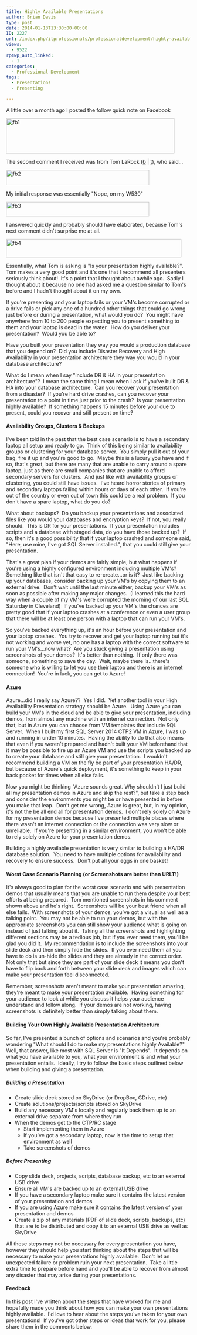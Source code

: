 ```yaml
---
title: Highly Available Presentations
author: Brian Davis
type: post
date: 2014-01-13T13:30:00+00:00
ID: 2227
url: /index.php/itprofessionals/professionaldevelopment/highly-available-presentations/
views:
  - 9522
rp4wp_auto_linked:
  - 1
categories:
  - Professional Development
tags:
  - Presentations
  - Presenting

---
```

A little over a month ago I posted the follow quick note on Facebook

[<img class="alignnone size-full wp-image-2228" alt="fb1" src="https://lessthandot.z19.web.core.windows.net/wp-content/uploads/2014/01/fb1.png" width="459" height="95" />][1]

The second comment I received was from Tom LaRock ([b][2] | [t][3]), who said...

[<img class="alignnone  wp-image-2229" alt="fb2" src="https://lessthandot.z19.web.core.windows.net/wp-content/uploads/2014/01/fb2.png" width="390" height="42" />][4]

My initial response was essentially "Nope, on my W530"

[<img class="alignnone  wp-image-2230" alt="fb3" src="https://lessthandot.z19.web.core.windows.net/wp-content/uploads/2014/01/fb3.png" width="390" height="39" />][5]

I answered quickly and probably should have elaborated, because Tom's next comment didn't surprise me at all.

[<img class="alignnone size-full wp-image-2231" alt="fb4" src="https://lessthandot.z19.web.core.windows.net/wp-content/uploads/2014/01/fb4.png" width="478" height="50" />][6]

Essentially, what Tom is asking is "Is your presentation highly available?".  Tom makes a very good point and it's one that I recommend all presenters seriously think about!  It's a point that I thought about awhile ago.  Sadly I thought about it because no one had asked me a question similar to Tom's before and I hadn't thought about it on my own.

If you're presenting and your laptop fails or your VM's become corrupted or a drive fails or pick any one of a hundred other things that could go wrong just before or during a presentation, what would you do?  You might have anywhere from 10 to 200 people expecting you to present something to them and your laptop is dead in the water.  How do you deliver your presentation?  Would you be able to?

Have you built your presentation they way you would a production database that you depend on?  Did you include Disaster Recovery and High Availability in your presentation architecture they way you would in your database architecture?

What do I mean when I say "include DR & HA in your presentation architecture"?  I mean the same thing I mean when I ask if you've built DR & HA into your database architecture.  Can you recover your presentation from a disaster?  If you're hard drive crashes, can you recover your presentation to a point in time just prior to the crash?  Is your presentation highly available?  If something happens 15 minutes before your due to present, could you recover and still present on time?

#### Availability Groups, Clusters & Backups

I've been told in the past that the best case scenario is to have a secondary laptop all setup and ready to go.  Think of this being similar to availability groups or clustering for your database server.  You simply pull it out of your bag, fire it up and you're good to go.  Maybe this is a luxury you have and if so, that's great, but there are many that are unable to carry around a spare laptop, just as there are small companies that are unable to afford secondary servers for clusters.  And just like with availability groups or clustering, you could still have issues.  I've heard horror stories of primary and secondary laptops failing within hours or days of each other.  If you're out of the country or even out of town this could be a real problem.  If you don't have a spare laptop, what do you do?

What about backups?  Do you backup your presentations and associated files like you would your databases and encryption keys?  If not, you really should.  This is DR for your presentations.  If your presentation includes scripts and a database with staged data, do you have those backed up?  If so, then it's a good possibility that if your laptop crashed and someone said, "Here, use mine, I've got SQL Server installed.", that you could still give your presentation.

That's a great plan if your demos are fairly simple, but what happens if you're using a highly configured environment including multiple VM's?  Something like that isn't that easy to re-create...or is it?  Just like backing up your databases, consider backing up your VM's by copying them to an external drive.  Don't wait until the last minute either, backup your VM's as soon as possible after making any major changes.  (I learned this the hard way when a couple of my VM's were corrupted the morning of our last SQL Saturday in Cleveland)  If you've backed up your VM's the chances are pretty good that if your laptop crashes at a conference or even a user group that there will be at least one person with a laptop that can run your VM's.

So you've backed everything up, it's an hour before your presentation and your laptop crashes.  You try to recover and get your laptop running but it's not working and worse yet, no one has a laptop with the correct software to run your VM's...now what?  Are you stuck giving a presentation using screenshots of your demos?  It's better than nothing.  If only there was someone, something to save the day.  Wait, maybe there is...there's someone who is willing to let you use their laptop and there is an internet connection!  You're in luck, you can get to Azure!

#### Azure

Azure...did I really say Azure??  Yes I did.  Yet another tool in your High Availability Presentation strategy should be Azure.  Using Azure you can build your VM's in the cloud and be able to give your presentation, including demos, from almost any machine with an internet connection.  Not only that, but in Azure you can choose from VM templates that include SQL Server.  When I built my first SQL Server 2014 CTP2 VM in Azure, I was up and running in under 10 minutes.  Having the ability to do that also means that even if you weren't prepared and hadn't built your VM beforehand that it may be possible to fire up an Azure VM and use the scripts you backed up to create your database and still give your presentation.  I wouldn't recommend building a VM on the fly be part of your presentation HA/DR, but because of Azure's quick deployment, it's something to keep in your back pocket for times when all else fails.

Now you might be thinking "Azure sounds great. Why shouldn't I just build all my presentation demos in Azure and skip the rest?", but take a step back and consider the environments you might be or have presented in before you make that leap.  Don't get me wrong, Azure is great, but, in my opinion, it's not the be all end all for presentation demos.  I don't rely solely on Azure for my presentation demos because I've presented multiple places where there wasn't an internet connection or the connection was very slow or unreliable.  If you're presenting in a similar environment, you won't be able to rely solely on Azure for your presentation demos.

Building a highly available presentation is very similar to building a HA/DR database solution.  You need to have multiple options for availability and recovery to ensure success.  Don't put all your eggs in one basket!

#### Worst Case Scenario Planning (or Screenshots are better than URLT!)

It's always good to plan for the worst case scenario and with presentation demos that usually means that you are unable to run them despite your best efforts at being prepared.  Tom mentioned screenshots in his comment shown above and he's right.  Screenshots will be your best friend when all else fails.  With screenshots of your demos, you've got a visual as well as a talking point.  You may not be able to run your demos, but with the appropriate screenshots you can still show your audience what is going on instead of just talking about it.  Taking all the screenshots and highlighting different sections may be a tedious job, but if you ever need them, you'll be glad you did it.  My recommendation is to include the screenshots into your slide deck and then simply hide the slides.  If you ever need them all you have to do is un-hide the slides and they are already in the correct order.  Not only that but since they are part of your slide deck it means you don't have to flip back and forth between your slide deck and images which can make your presentation feel disconnected.

Remember, screenshots aren't meant to make your presentation amazing, they're meant to make your presentation available.  Having something for your audience to look at while you discuss it helps your audience understand and follow along.  If your demos are not working, having screenshots is definitely better than simply talking about them.

#### Building Your Own Highly Available Presentation Architecture

So far, I've presented a bunch of options and scenarios and you're probably wondering "What should I do to make my presentations highly Available?"  Well, that answer, like most with SQL Server is "It Depends".  It depends on what you have available to you, what your environment is and what your presentation entails.  Ideally, I try to follow the basic steps outlined below when building and giving a presentation.

##### Building a Presentation

  * Create slide deck stored on SkyDrive (or DropBox, GDrive, etc)
  * Create solutions/projects/scripts stored on SkyDrive
  * Build any necessary VM's locally and regularly back them up to an external drive separate from where they run
  * When the demos get to the CTP/RC stage 
      * Start implementing them in Azure
      * If you've got a secondary laptop, now is the time to setup that environment as well
      * Take screenshots of demos

##### Before Presenting

  * Copy slide deck, projects, scripts, database backup, etc to an external USB drive
  * Ensure all VM's are backed up to an external USB drive
  * If you have a secondary laptop make sure it contains the latest version of your presentation and demos
  * If you are using Azure make sure it contains the latest version of your presentation and demos
  * Create a zip of any materials (PDF of slide deck, scripts, backups, etc) that are to be distributed and copy it to an external USB drive as well as SkyDrive

All these steps may not be necessary for every presentation you have, however they should help you start thinking about the steps that will be necessary to make your presentations highly available.  Don't let an unexpected failure or problem ruin your next presentation.  Take a little extra time to prepare before hand and you'll be able to recover from almost any disaster that may arise during your presentations.

#### Feedback

In this post I've written about the steps that have worked for me and hopefully made you think about how you can make your own presentations highly available.  I'd love to hear about the steps you've taken for your own presentations!  If you've got other steps or ideas that work for you, please share them in the comments below.

 [1]: https://lessthandot.z19.web.core.windows.net/wp-content/uploads/2014/01/fb1.png
 [2]: http://thomaslarock.com/
 [3]: http://twitter.com/SQLRockstar
 [4]: https://lessthandot.z19.web.core.windows.net/wp-content/uploads/2014/01/fb2.png
 [5]: https://lessthandot.z19.web.core.windows.net/wp-content/uploads/2014/01/fb3.png
 [6]: https://lessthandot.z19.web.core.windows.net/wp-content/uploads/2014/01/fb4.png
